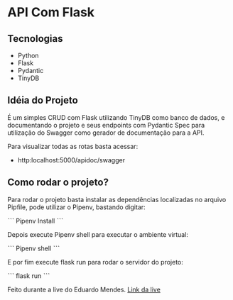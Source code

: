 # API Com Flask

## Tecnologias

* Python
* Flask
* Pydantic
* TinyDB

## Idéia do Projeto

É um simples CRUD com Flask utilizando TinyDB como banco de dados, e documentando o projeto e seus endpoints com Pydantic Spec para utilização do Swagger como gerador de documentação para a API.

Para visualizar todas as rotas basta acessar:

* http:localhost:5000/apidoc/swagger

## Como rodar o projeto?

Para rodar o projeto basta instalar as dependências localizadas no arquivo Pipfile, pode utilizar o Pipenv, bastando digitar:

ˋˋˋ
  Pipenv Install
ˋˋˋ

Depois execute Pipenv shell para executar o ambiente virtual:

ˋˋˋ
  Pipenv shell
ˋˋˋ

E por fim execute flask run para rodar o servidor do projeto:

ˋˋˋ
  flask run
ˋˋˋ

Feito durante a live do Eduardo Mendes. [Link da live](https://www.youtube.com/watch?v=1_nQ5A2HcgU)  